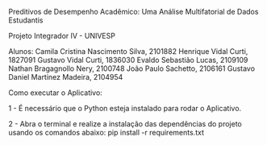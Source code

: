 Preditivos de Desempenho Acadêmico: Uma Análise Multifatorial de Dados Estudantis

Projeto Integrador IV - UNIVESP

Alunos:
Camila Cristina Nascimento Silva, 2101882
Henrique Vidal Curti, 1827091
Gustavo Vidal Curti, 1836030
Evaldo Sebastião Lucas, 2109109
Nathan Bragagnollo Nery, 2100748
João Paulo Sachetto, 2106161
Gustavo Daniel Martinez Madeira, 2104954


Como executar o Aplicativo:

1 - É necessário que o Python esteja instalado para rodar o Aplicativo.

2 - Abra o terminal e realize a instalação das dependências do projeto usando os comandos abaixo:
    pip install -r requirements.txt